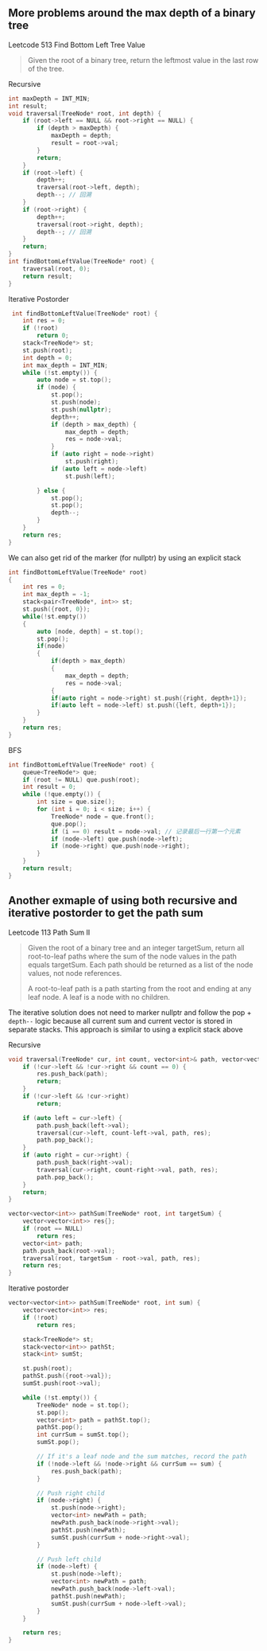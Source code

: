 ## More problems around the max depth of a binary tree
Leetcode 513 Find Bottom Left Tree Value
>Given the root of a binary tree, return the leftmost value in the last row of the tree.

Recursive
```cpp
int maxDepth = INT_MIN;
int result;
void traversal(TreeNode* root, int depth) {
    if (root->left == NULL && root->right == NULL) {
        if (depth > maxDepth) {
            maxDepth = depth;
            result = root->val;
        }
        return;
    }
    if (root->left) {
        depth++;
        traversal(root->left, depth);
        depth--; // 回溯
    }
    if (root->right) {
        depth++;
        traversal(root->right, depth);
        depth--; // 回溯
    }
    return;
}
int findBottomLeftValue(TreeNode* root) {
    traversal(root, 0);
    return result;
}
```
Iterative Postorder
```cpp
 int findBottomLeftValue(TreeNode* root) {
    int res = 0;
    if (!root)
        return 0;
    stack<TreeNode*> st;
    st.push(root);
    int depth = 0;
    int max_depth = INT_MIN;
    while (!st.empty()) {
        auto node = st.top();
        if (node) {
            st.pop();
            st.push(node);
            st.push(nullptr);
            depth++;
            if (depth > max_depth) {
                max_depth = depth;
                res = node->val;
            }
            if (auto right = node->right)
                st.push(right);
            if (auto left = node->left)
                st.push(left);

        } else {
            st.pop();
            st.pop();
            depth--;
        }
    }
    return res;
}
```
We can also get rid of the marker (for nullptr) by using an explicit stack
```cpp
int findBottomLeftValue(TreeNode* root)
{
    int res = 0;
    int max_depth = -1;
    stack<pair<TreeNode*, int>> st;
    st.push({root, 0});
    while(!st.empty())
    {
        auto [node, depth] = st.top();
        st.pop();
        if(node)
        {
            if(depth > max_depth)
            {
                max_depth = depth;
                res = node->val;
            {
            if(auto right = node->right) st.push({right, depth+1});
            if(auto left = node->left) st.push({left, depth+1});
        }
    }
    return res;
}
```

BFS
```cpp
int findBottomLeftValue(TreeNode* root) {
    queue<TreeNode*> que;
    if (root != NULL) que.push(root);
    int result = 0;
    while (!que.empty()) {
        int size = que.size();
        for (int i = 0; i < size; i++) {
            TreeNode* node = que.front();
            que.pop();
            if (i == 0) result = node->val; // 记录最后一行第一个元素
            if (node->left) que.push(node->left);
            if (node->right) que.push(node->right);
        }
    }
    return result;
}
```

## Another exmaple of using both recursive and iterative postorder to get the path sum
Leetcode 113 Path Sum II
> Given the root of a binary tree and an integer targetSum, return all root-to-leaf paths where the sum of the node values in the path equals targetSum. Each path should be returned as a list of the node values, not node references.
>
>A root-to-leaf path is a path starting from the root and ending at any leaf node. A leaf is a node with no children.

The iterative solution does not need to marker nullptr and follow the pop + `depth--` logic because all current sum and current vector is stored in separate stacks. This approach is similar to using a explicit stack above

Recursive
```cpp
void traversal(TreeNode* cur, int count, vector<int>& path, vector<vector<int>>& res) {
    if (!cur->left && !cur->right && count == 0) {
        res.push_back(path);
        return; 
    }
    if (!cur->left && !cur->right)
        return; 

    if (auto left = cur->left) {
        path.push_back(left->val); 
        traversal(cur->left, count-left->val, path, res);
        path.pop_back(); 
    }
    if (auto right = cur->right) {
        path.push_back(right->val); 
        traversal(cur->right, count-right->val, path, res);
        path.pop_back(); 
    }
    return;
}

vector<vector<int>> pathSum(TreeNode* root, int targetSum) {
    vector<vector<int>> res{};
    if (root == NULL)
        return res;
    vector<int> path;
    path.push_back(root->val);
    traversal(root, targetSum - root->val, path, res);
    return res;
}
```

Iterative postorder
```cpp
vector<vector<int>> pathSum(TreeNode* root, int sum) {
    vector<vector<int>> res;
    if (!root)
        return res;

    stack<TreeNode*> st;
    stack<vector<int>> pathSt;
    stack<int> sumSt;

    st.push(root);
    pathSt.push({root->val});
    sumSt.push(root->val);

    while (!st.empty()) {
        TreeNode* node = st.top();
        st.pop();
        vector<int> path = pathSt.top();
        pathSt.pop();
        int currSum = sumSt.top();
        sumSt.pop();

        // If it's a leaf node and the sum matches, record the path
        if (!node->left && !node->right && currSum == sum) {
            res.push_back(path);
        }

        // Push right child
        if (node->right) {
            st.push(node->right);
            vector<int> newPath = path;
            newPath.push_back(node->right->val);
            pathSt.push(newPath);
            sumSt.push(currSum + node->right->val);
        }

        // Push left child
        if (node->left) {
            st.push(node->left);
            vector<int> newPath = path;
            newPath.push_back(node->left->val);
            pathSt.push(newPath);
            sumSt.push(currSum + node->left->val);
        }
    }

    return res;
}
```

